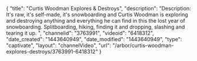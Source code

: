 {
    "title": "Curtis Woodman Explores & Destroys",
    "description": "Description: It's raw, it's self-made, it's snowboarding and Curtis Woodman is exploring and destroying anything and everything he can find in this the lost year of snowboarding. Splitboarding, hiking, finding it and dropping, slashing and tearing it up. ",
    "channelid": "3763991",
    "videoid": "6418312",
    "date_created": "1443640949",
    "date_modified": "1443640949",
    "type": "captivate",
    "layout": "channelVideo",
    "url": "\/arbor\/curtis-woodman-explores-destroys\/3763991-6418312"
}